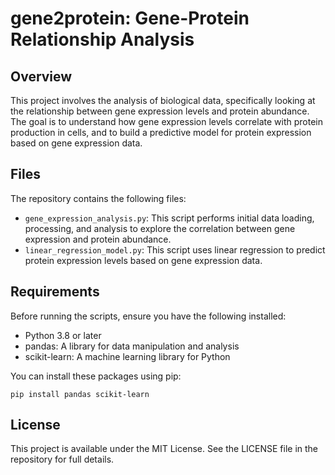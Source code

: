 # gene2protein: Gene-Protein Relationship Analysis

## Overview

This project involves the analysis of biological data, specifically looking at the relationship between gene expression levels and protein abundance. The goal is to understand how gene expression levels correlate with protein production in cells, and to build a predictive model for protein expression based on gene expression data.

## Files

The repository contains the following files:

- `gene_expression_analysis.py`: This script performs initial data loading, processing, and analysis to explore the correlation between gene expression and protein abundance.
- `linear_regression_model.py`: This script uses linear regression to predict protein expression levels based on gene expression data.

## Requirements

Before running the scripts, ensure you have the following installed:

- Python 3.8 or later
- pandas: A library for data manipulation and analysis
- scikit-learn: A machine learning library for Python

You can install these packages using pip:

~~~
pip install pandas scikit-learn
~~~

## License
This project is available under the MIT License. See the LICENSE file in the repository for full details.


